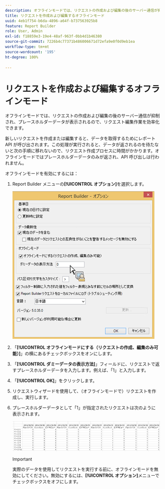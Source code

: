 ```yaml
---
description: オフラインモードでは、リクエストの作成および編集の後のサーバー通信が抑制され、プレースホルダーデータが表示されるので、リクエスト編集作業を効率化できます。
title: リクエストを作成および編集するオフラインモード
uuid: 4eb1f754-b6da-4896-a64f-b737563925b8
feature: Report Builder
role: User, Admin
exl-id: f18859e3-19e4-48af-963f-0bb4d1b46380
source-git-commit: 7226b4c77371b486006671d72efa9e0f0d9eb1ea
workflow-type: tm+mt
source-wordcount: '195'
ht-degree: 100%

---
```


# リクエストを作成および編集するオフラインモード

オフラインモードでは、リクエストの作成および編集の後のサーバー通信が抑制され、プレースホルダーデータが表示されるので、リクエスト編集作業を効率化できます。

新しいリクエストを作成または編集すると、データを取得するためにレポート API が呼び出されます。この処理が実行されると、データが返されるのを待たないと次の手順に移れないので、リクエスト作成プロセスに時間がかかります。オフラインモードではプレースホルダーデータのみが返され、API 呼び出しは行われません。

オフラインモードを有効にするには：

1. Report Builder メニューの&#x200B;**[!UICONTROL オプション]**&#x200B;を選択します。

   ![](assets/offline_mode.png)

1. 「**[!UICONTROL オフラインモードにする（リクエストの作成、編集のみ可能）]**」の横にあるチェックボックスをオンにします。
1. 「**[!UICONTROL ダミーデータの表示方法]**」フィールドに、リクエストで返すプレースホルダーデータを入力します。例えば、「1」と入力します。
1. 「**[!UICONTROL OK]**」をクリックします。
1. リクエストウィザードを使用して、（オフラインモードで）リクエストを作成し、実行します。
1. プレースホルダーデータとして「1」が指定されたリクエストは次のように表示されます。

   ![](assets/offline_mode_example.png)

   >[!IMPORTANT]
   >
   >実際のデータを使用してリクエストを実行する前に、オフラインモードを無効にしてください。無効にするには、**[!UICONTROL オプション]**&#x200B;メニューでチェックボックスをオフにします。

